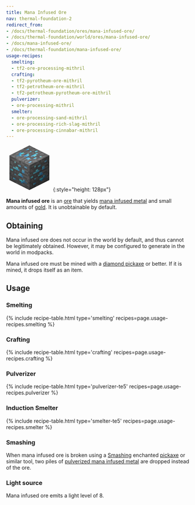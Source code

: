 ```yaml
---
title: Mana Infused Ore
nav: thermal-foundation-2
redirect_from:
- /docs/thermal-foundation/ores/mana-infused-ore/
- /docs/thermal-foundation/world/ores/mana-infused-ore/
- /docs/mana-infused-ore/
- /docs/thermal-foundation/mana-infused-ore/
usage-recipes:
  smelting:
  - tf2-ore-processing-mithril
  crafting:
  - tf2-pyrotheum-ore-mithril
  - tf2-petrotheum-ore-mithril
  - tf2-petrotheum-pyrotheum-ore-mithril
  pulverizer:
  - ore-processing-mithril
  smelter:
  - ore-processing-sand-mithril
  - ore-processing-rich-slag-mithril
  - ore-processing-cinnabar-mithril
---
```


![Mana Infused ore](/assets/images/thermal-foundation/ore-mithril.png){:style="height: 128px"}


**Mana infused ore** is an [ore](https://minecraft.gamepedia.com/Ore) that
yields [mana infused metal](/docs/thermal-foundation-2/mana-infused-ingot/) and small amounts of
[gold](https://minecraft.gamepedia.com/Gold_Ingot). It is unobtainable by
default.


Obtaining
---------

Mana infused ore does not occur in the world by default, and thus cannot be
legitimately obtained. However, it may be configured to generate in the world in
modpacks.

Mana infused ore must be mined with a [diamond
pickaxe](https://minecraft.gamepedia.com/Pickaxe) or better. If it is mined, it
drops itself as an item.


Usage
-----

### Smelting
{% include recipe-table.html type='smelting' recipes=page.usage-recipes.smelting %}

### Crafting
{% include recipe-table.html type='crafting' recipes=page.usage-recipes.crafting %}

### Pulverizer
{% include recipe-table.html type='pulverizer-te5' recipes=page.usage-recipes.pulverizer %}

### Induction Smelter
{% include recipe-table.html type='smelter-te5' recipes=page.usage-recipes.smelter %}

### Smashing
When mana infused ore is broken using a [Smashing](/docs/cofh-core-4/smashing/)
enchanted [pickaxe](https://minecraft.gamepedia.com/Pickaxe) or similar tool,
two piles of [pulverized mana infused
metal](/docs/thermal-foundation-2/pulverized-mana-infused-metal/) are dropped
instead of the ore.

### Light source
Mana infused ore emits a light level of 8.
